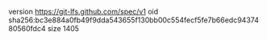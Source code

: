 version https://git-lfs.github.com/spec/v1
oid sha256:bc3e884a0fb49f9dda543655f130bb00c554fecf5fe7b66edc9437480560fdc4
size 1405

